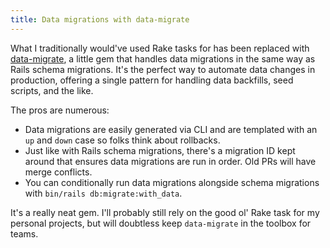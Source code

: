 ```yaml
---
title: Data migrations with data-migrate
---
```


What I traditionally would've used Rake tasks for has been replaced
with [data-migrate](https://github.com/ilyakatz/data-migrate), a
little gem that handles data migrations in the same way as Rails
schema migrations. It's the perfect way to automate data changes
in production, offering a single pattern for handling data
backfills, seed scripts, and the like.

The pros are numerous:

- Data migrations are easily generated via CLI and are templated
  with an `up` and `down` case so folks think about rollbacks.
- Just like with Rails schema migrations, there's a migration ID
  kept around that ensures data migrations are run in order. Old
  PRs will have merge conflicts. 
- You can conditionally run data migrations alongside schema
  migrations with `bin/rails db:migrate:with_data`.

It's a really neat gem. I'll probably still rely on the good ol'
Rake task for my personal projects, but will doubtless keep
`data-migrate` in the toolbox for teams.
